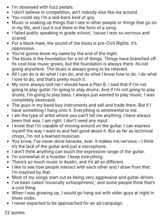  - I’m obsessed with fuzz pedals.
 - I don’t believe in competition, ain’t nobody else like me around.
 - You could say I’m a laid-back kind of guy.
 - Music is soaking up things that I see in other people or things that go on in my life, and I put it out there in the form of a song.
 - I failed public speaking in grade school, ’cause I was so nervous and scared.
 - For a black male, the sound of the blues is pre-Civil Rights. It’s oppression.
 - You’re gonna know my name by the end of the night.
 - The blues is the foundation for a lot of things. Things have branched off. Its cool how music grows, but the foundation is always there. Its not going anywhere. The blues is always going to be relevant.
 - All I can do is do what I can do, and do what I know how to do. I do what I love to do, and that’s pretty much it.
 - My mom always told me I should have a Plan B. I said that if I’m not going to play guitar I’m going to play drums. And if I’m not going to play drums, I’m going to play bass. I always just wanted to play music. I was completely obsessed.
 - The guys in my band buy instruments and sell and trade them. But if I have something I hang onto it. Everything is sentimental to me.
 - I am the type of artist where you can’t tell me anything. I have always been that way. I am right. I don’t need any input.
 - I know that I’m capable of moving around on the guitar. I can express myself the way I want to and feel good about it. But as far as technical chops, I’m not a learned musician.
 - You know, I’ve never done karaoke, ever. It makes me nervous – I think it’s the lack of the guitar and just a microphone.
 - I don’t think anything can touch the expressive range of the guitar.
 - I’m somewhat of a hoarder. I keep everything.
 - There’s so much music in Austin, and it’s all so different.
 - I like to see how people interact with each other and I draw from that. I’m inspired by that.
 - Most of my songs start out as being very aggressive and guitar-driven.
 - I’ve been called ‘musically schizophrenic,’ and some people think that’s a cool thing.
 - When I was growing up, I would go hang out with older guys at night in blues clubs.
 - I never expected to be approached for an ad campaign.

22 quotes